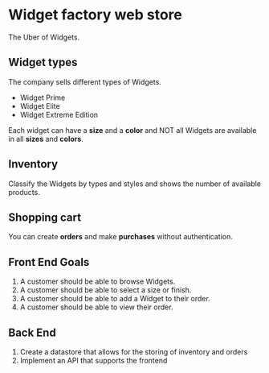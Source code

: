 # Widget factory web store

The Uber of Widgets.

## Widget types
The company sells different types of Widgets.

* Widget Prime
* Widget Elite
* Widget Extreme Edition

Each widget can have a **size** and a **color** and NOT all Widgets are available in all **sizes** and **colors**.

## Inventory
Classify the Widgets by types and styles and shows the number of available products.

## Shopping cart
You can create **orders** and make **purchases** without authentication.

## Front End Goals
1. A customer should be able to browse Widgets.
2. A customer should be able to select a size or finish.
3. A customer should be able to add a Widget to their order.
4. A customer should be able to view their order.

## Back End
1. Create a datastore that allows for the storing of inventory and orders
2. Implement an API that supports the frontend